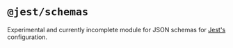 # `@jest/schemas`

Experimental and currently incomplete module for JSON schemas for [Jest's](https://jestjs.io/)
configuration.
